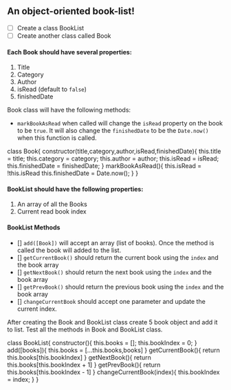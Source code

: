 ## An object-oriented book-list!

- [ ] Create a class BookList
- [ ] Create another class called Book

#### Each Book should have several properties:

1. Title
2. Category
3. Author
4. isRead (default to `false`)
5. finishedDate

Book class will have the following methods:

- `markBookAsRead` when called will change the `isRead` property on the book to be `true`. It will also change the `finishedDate` to be the `Date.now()` when this function is called.

class Book{
    constructor(title,category,author,isRead,finishedDate){
        this.title = title;
        this.category = category;
        this.author = author;
        this.isRead = isRead;
        this.finishedDate = finishedDate;
    }
    markBookAsRead(){
        this.isRead = !this.isRead
        this.finishedDate = Date.now();
    }
}


#### BookList should have the following properties:

1. An array of all the Books
2. Current read book index

#### BookList Methods

- [] `add([Book])` will accept an array (list of books). Once the method is called the book will added to the list.
- [] `getCurrentBook()` should return the current book using the `index` and the book array
- [] `getNextBook()` should return the next book using the `index` and the book array
- [] `getPrevBook()` should return the previous book using the `index` and the book array
- [] `changeCurrentBook` should accept one parameter and update the current index.

After creating the Book and BookList class create 5 book object and add it to list. Test all the methods in Book and BookList class.

class BookList{
    constructor(){
        this.books = [];
        this.bookIndex = 0;
    }
    add([books]){
        this.books = [...this.books,books]
    }
    getCurrentBook(){
        return this.books[this.bookIndex]
    }
    getNextBook(){
        return this.books[this.bookIndex + 1]
    }
    getPrevBook(){
        return this.books[this.bookIndex - 1]
    }
    changeCurrentBook(index){
        this.bookIndex = index;
    }
}